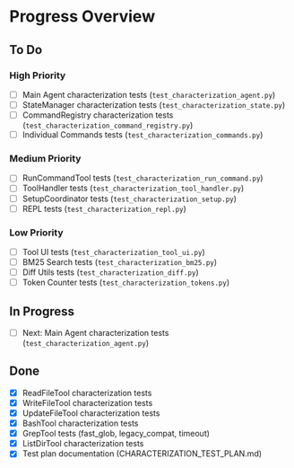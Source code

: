 # Progress Overview

## To Do
### High Priority
- [ ] Main Agent characterization tests (`test_characterization_agent.py`)
- [ ] StateManager characterization tests (`test_characterization_state.py`)
- [ ] CommandRegistry characterization tests (`test_characterization_command_registry.py`)
- [ ] Individual Commands tests (`test_characterization_commands.py`)

### Medium Priority
- [ ] RunCommandTool tests (`test_characterization_run_command.py`)
- [ ] ToolHandler tests (`test_characterization_tool_handler.py`)
- [ ] SetupCoordinator tests (`test_characterization_setup.py`)
- [ ] REPL tests (`test_characterization_repl.py`)

### Low Priority
- [ ] Tool UI tests (`test_characterization_tool_ui.py`)
- [ ] BM25 Search tests (`test_characterization_bm25.py`)
- [ ] Diff Utils tests (`test_characterization_diff.py`)
- [ ] Token Counter tests (`test_characterization_tokens.py`)

## In Progress
- [ ] Next: Main Agent characterization tests (`test_characterization_agent.py`)

## Done
- [x] ReadFileTool characterization tests
- [x] WriteFileTool characterization tests
- [x] UpdateFileTool characterization tests
- [x] BashTool characterization tests
- [x] GrepTool tests (fast_glob, legacy_compat, timeout)
- [x] ListDirTool characterization tests
- [x] Test plan documentation (CHARACTERIZATION_TEST_PLAN.md)
